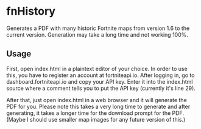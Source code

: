 # fnHistory
Generates a PDF with many historic Fortnite maps from version 1.6 to the current version. Generation may take a long time and not working 100%.

## Usage
First, open index.html in a plaintext editor of your choice. In order to use this, you have to register an account at fortniteapi.io. After logging in, go to dashboard.fortniteapi.io and copy your API key. Enter it into the index.html source where a comment tells you to put the API key (currently it's line 29).

After that, just open index.html in a web browser and it will generate the PDF for you. Please note this takes a very long time to generate and after generating, it takes a longer time for the download prompt for the PDF. (Maybe I should use smaller map images for any future version of this.)
